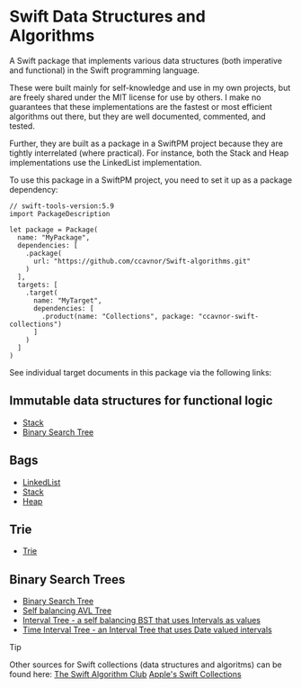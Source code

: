# Swift Data Structures and Algorithms

A Swift package that implements various data structures (both imperative and functional) in the Swift programming language.

These were built mainly for self-knowledge and use in my own projects, but are freely shared under the MIT license
for use by others. I make no guarantees that these implementations are the fastest or most efficient algorithms out
there, but they are well documented, commented, and tested.

Further, they are built as a package in a SwiftPM project because they are tightly interrelated (where practical). 
For instance, both the Stack and Heap implementations use the LinkedList implementation.

To use this package in a SwiftPM project, you need to set it up as a package dependency:
```
// swift-tools-version:5.9
import PackageDescription

let package = Package(
  name: "MyPackage",
  dependencies: [
    .package(
      url: "https://github.com/ccavnor/Swift-algorithms.git" 
    )
  ],
  targets: [
    .target(
      name: "MyTarget",
      dependencies: [
        .product(name: "Collections", package: "ccavnor-swift-collections")
      ]
    )
  ]
)
```

See individual target documents in this package via the following links:

## Immutable data structures for functional logic
- [Stack](https://ccavnor.github.io/Swift-algorithms/documentation/valuebasedstack/)
- [Binary Search Tree](https://ccavnor.github.io/Swift-algorithms/documentation/valuebasedbinarysearchtree/)

## Bags
- [LinkedList](https://ccavnor.github.io/Swift-algorithms/documentation/linkedlist/)
- [Stack](https://ccavnor.github.io/Swift-algorithms/documentation/stack/)
- [Heap](https://ccavnor.github.io/Swift-algorithms/documentation/heap/)

## Trie
- [Trie](https://ccavnor.github.io/Swift-algorithms/documentation/trie/)

## Binary Search Trees
- [Binary Search Tree](https://ccavnor.github.io/Swift-algorithms/documentation/binarysearchtree/)
- [Self balancing AVL Tree](https://ccavnor.github.io/Swift-algorithms/documentation/avltree/)
- [Interval Tree - a self balancing BST that uses Intervals as values](https://ccavnor.github.io/Swift-algorithms/documentation/intervaltree/)
- [Time Interval Tree - an Interval Tree that uses Date valued intervals](https://ccavnor.github.io/Swift-algorithms/documentation/timeintervaltree/)

> [!TIP]
> Other sources for Swift collections (data structures and algoritms) can be found here:
> [The Swift Algorithm Club](https://github.com/kodecocodes/swift-algorithm-club/tree/master)
> [Apple's Swift Collections ](https://github.com/apple/swift-collections)
